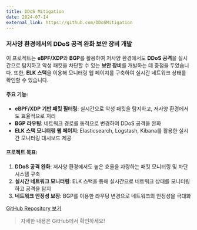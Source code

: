 ```yaml
---
title: DDoS Mitigation
date: 2024-07-14
external_link: https://github.com/DDoSMitigation
---
```


### 저사양 환경에서의 DDoS 공격 완화 보안 장비 개발

이 프로젝트는 **eBPF/XDP**와 **BGP**를 활용하여 저사양 환경에서도 **DDoS 공격**을 실시간으로 탐지하고 악성 패킷을 차단할 수 있는 **보안 장비**를 개발하는 데 중점을 두었습니다. 또한, **ELK 스택**을 이용해 모니터링 웹 페이지를 구축하여 실시간 네트워크 상태를 확인할 수 있습니다.

#### 주요 기능:
- **eBPF/XDP 기반 패킷 필터링**: 실시간으로 악성 패킷을 탐지하고, 저사양 환경에서도 효율적으로 처리
- **BGP 라우팅**: 네트워크 경로를 동적으로 변경하여 DDoS 공격을 완화
- **ELK 스택 모니터링 웹 페이지**: Elasticsearch, Logstash, Kibana를 활용한 실시간 모니터링 대시보드 제공

#### 프로젝트 목표:
1. **DDoS 공격 완화**: 저사양 환경에서도 높은 효율을 자랑하는 패킷 모니터링 및 차단 시스템 구축
2. **실시간 네트워크 모니터링**: ELK 스택을 통해 실시간으로 네트워크 상태를 모니터링하고 공격을 탐지
3. **네트워크 안정성 보장**: BGP를 이용한 라우팅 변경으로 네트워크의 안정성을 극대화

[GitHub Repository 보기](https://github.com/DDoSMitigation)

> 자세한 내용은 GitHub에서 확인하세요!
